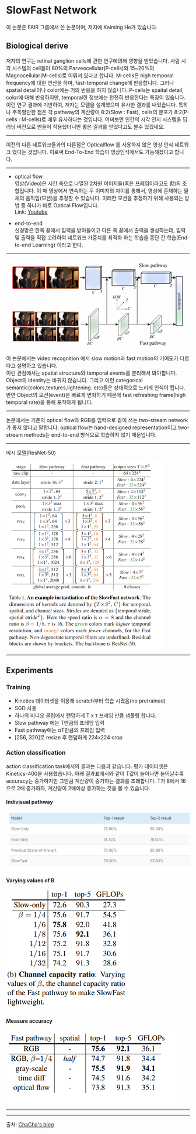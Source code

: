 # SlowFast Network

이 논문은 FAIR 그룹에서 쓴 논문이며, 저자에 Kaiming He가 있습니다.

## Biological derive

저자의 연구는 retinal ganglion cells에 관한 연구에의해 영향을 받았습니다. 사람 시각 시스템의 cell들이 80%의 Parveocellular(P-cells)와 15~20%의 Magnocellular(M-cells)로 이뤄져 있다고 합니다.
M-cells은 high temporal frequency에 대한 연산을 하며, fast-temporal change에 반응합니다. 그러나 spatial detail이나 color에는 거의 반응을 하지 않습니다.
P-cells는 spaital detail, color에 대해 반응하지만, temporal한 정보에는 천천히 반응한다는 특징이 있습니다.
이런 연구 결과에 기반하여, 저자는 모델을 설계했으며 유사한 결과를 내었습니다.
특히나 주목할만한 점은 각 pathway의 계산량이 8:2(Slow : Fast), cells의 분포가 8:2(P-cells : M-cells)로 매우 유사하다는 것입니다. 어찌보면 인간의 시각 인지 시스템을 딥러닝 버전으로 만들어 적용했더니만 좋은 결과를 얻었다고도 볼수 있겠네요.

<hr/>

이전의 다른 네트워크들과의 다른점은 Opticalflow 를 사용하지 않은 영상 인식 네트워크 였다는 것입니다. 이로써 End-To-End 학습이 영상인식에서도 가능해졌다고 합니다. 

<hr/>
   
* optical flow        
영상(Video)은 시간 축으로 나열된 2차원 이미지들(혹은 프레임이라고도 함)의 조합입니다. 이 때 영상에서 연속하는 두 이미지의 차이를 통해서, 영상에 존재하는 물체의 움직임(모션)을 추정할 수 있습니다. 이러한 모션을 추정하기 위해 사용되는 방법 중 하나가 바로 Optical Flow입니다.   
Link: [Youtube](https://www.youtube.com/watch?v=ysGM3CfBVpU)


 * end-to-end   
신경망은 한쪽 끝에서 입력을 받아들이고 다른 쪽 끝에서 출력을 생성하는데, 입력 및 출력을 직접 고려하여 네트워크 가중치를 최적화 하는 학습을 종단 간 학습(End-to-end Learning) 이라고 한다.  

<hr/>

![slowfastpath](./image/slowfastpath.png "slowfastpath")

이 논문에서는 video recognition 에서  slow motion과 fast motion의 기여도가 다르다고 설명하고 있습니다.    
이런 관점에서는 spatial structure와 temporal events를 분리해서 봐야합니다.   
Object의 identity는 바뀌지 않습니다. 그리고 이런 categorical semantic(colors,textures,lightening..etc)들은 상대적으로 느리게 인식이 됩니다.    
반면 Object의 모션(event)은 빠르게 변화하기 때문에 fast refreshing frame(high temporal rate)을 통해 포착하게 됩니다.

<hr/>
논문에서는 기존의 optical flow와 RGB를 입력으로 같이 쓰는 two-stream network가 좋지 않다고 말합니다. optical flow는 hand-designed representation이고 two-stream methods는 end-to-end 방식으로 학습하지 않기 때문입니다.
<hr/>

예시 모델(ResNet-50)

![slowfast_r5](./image/slowfast_r50.png "slowfast_r5")

<hr/>

## Experiments

### Training

* Kinetics 데이터셋을 이용해 scratch부터 학습 시켰음(no pretrained)
* SGD 사용
* 하나의 비디오 클립에서 랜덤하게 T x τ 프레임 만큼 샘플링 합니다.
* Slow pathway 에는 T만큼의 프레임 입력
* Fast pathway에는 αT만큼의 프레임 입력
* [256, 320]로 resize 후 랜덤하게 224x224 crop

### Action classification

action classification task에서의 결과는 다음과 같습니다. 평가 데이터셋은 Kinetics-400을 사용했습니다.
아래 결과표에서와 같이 T값이 늘어나면 늘어날수록 accuracy는 증가하지만 그만큼 계산량이 증가하는 결과를 초래합니다. T가 8에서 16으로 2배 증가하자, 계산량이 2배이상 증가하는 것을 볼 수 있습니다.
   

#### Indivisual pathway

![individualpath](./image/individualpath.PNG "individualpath")

#### Varying values of B

![differentb](./image/differentb.png "differentb")

#### Measure accuracy

![accuracy](./image/accuracy.PNG "accuracy")

<hr/>
<hr/>



출처: [ChaCha's blog]((https://chacha95.github.io/2019-07-20-VideoUnderstanding6/))